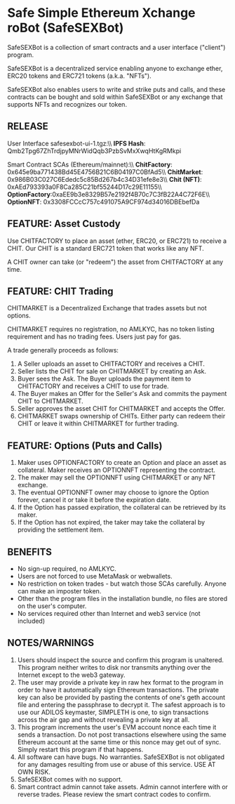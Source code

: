 # Safe Simple Ethereum Xchange roBot (SafeSEXBot)

SafeSEXBot is a collection of smart contracts and a user interface ("client")
program.

SafeSEXBot is a decentralized service enabling anyone to exchange ether, ERC20
tokens and ERC721 tokens (a.k.a. "NFTs").

SafeSEXBot also enables users to write and strike puts and calls, and these
contracts can be bought and sold within SafeSEXBot or any exchange that
supports NFTs and recognizes our token.

## RELEASE

User Interface safesexbot-ui-1.tgz:\\\\ 
**IPFS Hash**: Qmb2Tpg67ZhTrdjpyMNrWidQqb3PzbSvMxXwqHtKgRMkpi

Smart Contract SCAs (Ethereum/mainnet):\\\\ 
**ChitFactory**: 0x645e9ba771438Bd45E4756B21C6B04197C0BfAd5\\\\ 
**ChitMarket**: 0x986B03C027C6Ededc5c85Bd267b4c34D31efe8e3\\\\ 
**Chit (NFT)**: 0xAEd793393a0F8Ca285C21bf55244D17c29E11155\\\\ 
**OptionFactory**:0xaEE9b3e8329B57e2192f4B70c7C3fB22A4C72F6E\\\\ 
**OptionNFT**: 0x3308FCCcC757c491075A9CF974d34016DBEbefDa

## FEATURE: Asset Custody

Use CHITFACTORY to place an asset (ether, ERC20, or ERC721) to receive a CHIT.
Our CHIT is a standard ERC721 token that works like any NFT.

A CHIT owner can take (or "redeem") the asset from CHITFACTORY at any time.

## FEATURE: CHIT Trading

CHITMARKET is a Decentralized Exchange that trades assets but not options.

CHITMARKET requires no registration, no AMLKYC, has no token listing
requirement and has no trading fees. Users just pay for gas.

A trade generally proceeds as follows:

1. A Seller uploads an asset to CHITFACTORY and receives a CHIT.
2. Seller lists the CHIT for sale on CHITMARKET by creating an Ask.
3. Buyer sees the Ask. The Buyer uploads the payment item to CHITFACTORY and
   receives a CHIT to use for trade.
4. The Buyer makes an Offer for the Seller's Ask and commits the payment CHIT
   to CHITMARKET.
5. Seller approves the asset CHIT for CHITMARKET and accepts the Offer.
6. CHITMARKET swaps ownership of CHITs. Either party can redeem their CHIT or
   leave it within CHITMARKET for further trading.

## FEATURE: Options (Puts and Calls)

1. Maker uses OPTIONFACTORY to create an Option and place an asset as
   collateral. Maker receives an OPTIONNFT representing the contract.
2. The maker may sell the OPTIONNFT using CHITMARKET or any NFT exchange.
3. The eventual OPTIONNFT owner may choose to ignore the Option forever,
   cancel it or take it before the expiration date.
4. If the Option has passed expiration, the collateral can be retrieved by its
   maker.
6. If the Option has not expired, the taker may take the collateral by
   providing the settlement item.

## BENEFITS

* No sign-up required, no AMLKYC.
* Users are not forced to use MetaMask or webwallets.
* No restriction on token trades - but watch those SCAs carefully. Anyone can make an imposter token.
* Other than the program files in the installation bundle, no files are stored on the user's computer.
* No services required other than Internet and web3 service (not included)

## NOTES/WARNINGS

1. Users should inspect the source and confirm this program is unaltered. This
   program neither writes to disk nor transmits anything over the Internet
   except to the web3 gateway.
2. The user may provide a private key in raw hex format to the program in
   order to have it automatically sign Ethereum transactions. The private key
   can also be provided by pasting the contents of one's geth account file and
   entering the passphrase to decrypt it. The safest approach is to use our
   ADILOS keymaster, SIMPLETH is one, to sign transactions across the air gap
   and without revealing a private key at all.
3. This program increments the user's EVM account nonce each time it sends a
   transaction. Do not post transactions elsewhere using the same Ethereum
   account at the same time or this nonce may get out of sync.
   Simply restart this program if that happens.
4. All software can have bugs. No warranties. SafeSEXBot is not obligated for
   any damages resulting from use or abuse of this service. USE AT OWN RISK.
5. SafeSEXBot comes with no support.
6. Smart contract admin cannot take assets. Admin cannot interfere with or
   reverse trades. Please review the smart contract codes to confirm.
